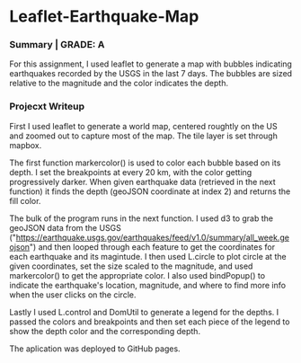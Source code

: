 # Leaflet-Earthquake-Map

### Summary | GRADE: A

For this assignment, I used leaflet to generate a map with bubbles indicating earthquakes recorded by the USGS in the last 7 days. The bubbles are sized relative to the magnitude and the color indicates the depth. 

### Projecxt Writeup

First I used leaflet to generate a world map, centered roughtly on the US and zoomed out to capture most of the map. The tile layer is set through mapbox.

The first function markercolor() is used to color each bubble based on its depth. I set the breakpoints at every 20 km, with the color getting progressively darker. When given earthquake data (retrieved in the next function) it finds the depth (geoJSON coordinate at index 2) and returns the fill color. 

The bulk of the program runs in the next function. I used d3 to grab the geoJSON data from the USGS ("https://earthquake.usgs.gov/earthquakes/feed/v1.0/summary/all_week.geojson") and then looped through each feature to get the coordinates for each earthquake and its magintude. I then used L.circle to plot circle at the given coordinates, set the size scaled to the magnitude, and used markercolor() to get the appropriate color. I also used bindPopup() to indicate the earthquake's location, magnitude, and where to find more info when the user clicks on the circle. 

Lastly I used L.control and DomUtil to generate a legend for the depths. I passed the colors and breakpoints and then set each piece of the legend to show the depth color and the corresponding depth. 

The aplication was deployed to GitHub pages. 
